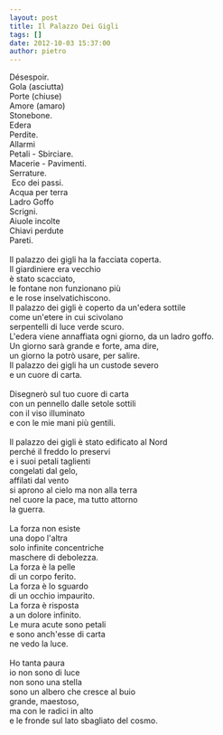 ```yaml
---
layout: post
title: Il Palazzo Dei Gigli
tags: []
date: 2012-10-03 15:37:00
author: pietro
---
```

Désespoir.<br/>Gola (asciutta)<br/>Porte (chiuse)<br/>Amore (amaro)<br/>Stonebone.<br/>Edera<br/>Perdite.<br/>Allarmi<br/>Petali - Sbirciare.<br/>Macerie - Pavimenti.<br/>Serrature.<br/>&nbsp;Eco dei passi.<br/>Acqua per terra<br/>Ladro Goffo<br/>Scrigni.<br/>Aiuole incolte<br/>Chiavi perdute<br/>Pareti.<br/><br/>Il palazzo dei gigli ha la facciata coperta.<br/>Il giardiniere era vecchio<br/>è stato scacciato,<br/>le fontane non funzionano più<br/>e le rose inselvatichiscono.<br/>Il palazzo dei gigli è coperto da un'edera sottile<br/>come un'etere in cui scivolano<br/>serpentelli di luce verde scuro.<br/>L'edera viene annaffiata ogni giorno, da un ladro goffo.<br/>Un giorno sarà grande e forte, ama dire,<br/>un giorno la potrò usare, per salire.<br/>Il palazzo dei gigli ha un custode severo<br/>e un cuore di carta.<br/><br/>Disegnerò sul tuo cuore di carta<br/>con un pennello dalle setole sottili<br/>con il viso illuminato<br/>e con le mie mani più gentili.<br/><br/>Il palazzo dei gigli è stato edificato al Nord<br/>perché il freddo lo preservi<br/>e i suoi petali taglienti<br/>congelati dal gelo,<br/>affilati dal vento<br/>si aprono al cielo ma non alla terra<br/>nel cuore la pace, ma tutto attorno<br/>la guerra.<br/><br/>La forza non esiste<br/>una dopo l'altra<br/>solo infinite concentriche<br/>maschere di debolezza.<br/>La forza è la pelle<br/>di un corpo ferito.<br/>La forza è lo sguardo<br/>di un occhio impaurito.<br/>La forza è risposta<br/>a un dolore infinito.<br/>Le mura acute sono petali<br/>e sono anch'esse di carta<br/>ne vedo la luce.<br/><br/>Ho tanta paura<br/>io non sono di luce<br/>non sono una stella<br/>sono un albero che cresce al buio<br/>grande, maestoso,<br/>ma con le radici in alto<br/>e le fronde sul lato sbagliato del cosmo.
